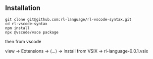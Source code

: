 ## Installation

```
git clone git@github.com:rl-language/rl-vscode-syntax.git
cd rl-vscode-syntax
npm install
npx @vscode/vsce package
```

then from vscode

view -> Extensions -> (...) -> Install from VSIX -> rl-language-0.0.1.vsix
